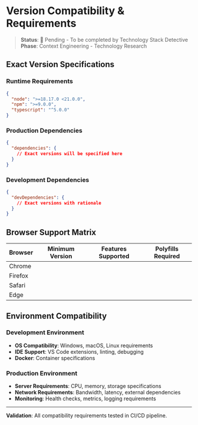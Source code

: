 # Version Compatibility & Requirements

> **Status**: 🔄 Pending - To be completed by Technology Stack Detective
> **Phase**: Context Engineering - Technology Research

## Exact Version Specifications

### Runtime Requirements
```json
{
  "node": ">=18.17.0 <21.0.0",
  "npm": ">=9.0.0",
  "typescript": "^5.0.0"
}
```

### Production Dependencies
```json
{
  "dependencies": {
    // Exact versions will be specified here
  }
}
```

### Development Dependencies
```json
{
  "devDependencies": {
    // Exact versions with rationale
  }
}
```

## Browser Support Matrix

| Browser | Minimum Version | Features Supported | Polyfills Required |
|---------|-----------------|-------------------|-------------------|
| Chrome | | | |
| Firefox | | | |
| Safari | | | |
| Edge | | | |

## Environment Compatibility

### Development Environment
- **OS Compatibility**: Windows, macOS, Linux requirements
- **IDE Support**: VS Code extensions, linting, debugging
- **Docker**: Container specifications

### Production Environment
- **Server Requirements**: CPU, memory, storage specifications
- **Network Requirements**: Bandwidth, latency, external dependencies
- **Monitoring**: Health checks, metrics, logging requirements

---
**Validation**: All compatibility requirements tested in CI/CD pipeline.
